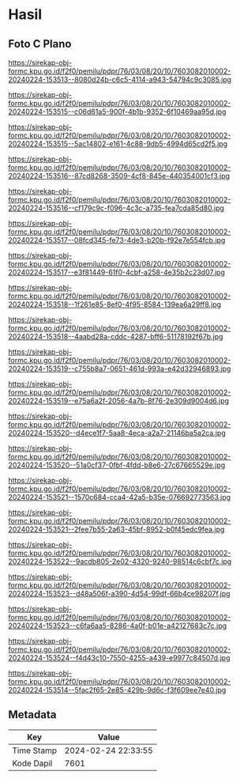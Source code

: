 # Hasil

## Foto C Plano

https://sirekap-obj-formc.kpu.go.id/f2f0/pemilu/pdpr/76/03/08/20/10/7603082010002-20240224-153513--8080d24b-c6c5-4114-a943-54794c9c3085.jpg

https://sirekap-obj-formc.kpu.go.id/f2f0/pemilu/pdpr/76/03/08/20/10/7603082010002-20240224-153515--c06d61a5-900f-4b1b-9352-6f10469aa95d.jpg

https://sirekap-obj-formc.kpu.go.id/f2f0/pemilu/pdpr/76/03/08/20/10/7603082010002-20240224-153515--5ac14802-e161-4c88-9db5-4994d65cd2f5.jpg

https://sirekap-obj-formc.kpu.go.id/f2f0/pemilu/pdpr/76/03/08/20/10/7603082010002-20240224-153516--87cd8268-3509-4cf8-845e-440354001cf3.jpg

https://sirekap-obj-formc.kpu.go.id/f2f0/pemilu/pdpr/76/03/08/20/10/7603082010002-20240224-153516--cf179c9c-f096-4c3c-a735-fea7cda85d80.jpg

https://sirekap-obj-formc.kpu.go.id/f2f0/pemilu/pdpr/76/03/08/20/10/7603082010002-20240224-153517--08fcd345-fe73-4de3-b20b-f92e7e554fcb.jpg

https://sirekap-obj-formc.kpu.go.id/f2f0/pemilu/pdpr/76/03/08/20/10/7603082010002-20240224-153517--e3f81449-61f0-4cbf-a258-4e35b2c23d07.jpg

https://sirekap-obj-formc.kpu.go.id/f2f0/pemilu/pdpr/76/03/08/20/10/7603082010002-20240224-153518--1f261e85-8ef0-4f95-8584-139ea6a29ff8.jpg

https://sirekap-obj-formc.kpu.go.id/f2f0/pemilu/pdpr/76/03/08/20/10/7603082010002-20240224-153518--4aabd28a-cddc-4287-bff6-51178192f67b.jpg

https://sirekap-obj-formc.kpu.go.id/f2f0/pemilu/pdpr/76/03/08/20/10/7603082010002-20240224-153519--c755b8a7-0651-461d-993a-e42d32946893.jpg

https://sirekap-obj-formc.kpu.go.id/f2f0/pemilu/pdpr/76/03/08/20/10/7603082010002-20240224-153519--e75a6a2f-2056-4a7b-8f76-2e309d9004d6.jpg

https://sirekap-obj-formc.kpu.go.id/f2f0/pemilu/pdpr/76/03/08/20/10/7603082010002-20240224-153520--d4ece1f7-5aa8-4eca-a2a7-21146ba5a2ca.jpg

https://sirekap-obj-formc.kpu.go.id/f2f0/pemilu/pdpr/76/03/08/20/10/7603082010002-20240224-153520--51a0cf37-0fbf-4fdd-b8e6-27c67665529e.jpg

https://sirekap-obj-formc.kpu.go.id/f2f0/pemilu/pdpr/76/03/08/20/10/7603082010002-20240224-153521--1570c684-cca4-42a5-b35e-076692773563.jpg

https://sirekap-obj-formc.kpu.go.id/f2f0/pemilu/pdpr/76/03/08/20/10/7603082010002-20240224-153521--2fee7b55-2a63-45bf-8952-b0f45edc9fea.jpg

https://sirekap-obj-formc.kpu.go.id/f2f0/pemilu/pdpr/76/03/08/20/10/7603082010002-20240224-153522--9acdb805-2e02-4320-9240-98514c6cbf7c.jpg

https://sirekap-obj-formc.kpu.go.id/f2f0/pemilu/pdpr/76/03/08/20/10/7603082010002-20240224-153523--d48a506f-a390-4d54-99df-66b4ce98207f.jpg

https://sirekap-obj-formc.kpu.go.id/f2f0/pemilu/pdpr/76/03/08/20/10/7603082010002-20240224-153523--c6fa6aa5-8286-4a0f-b01e-a42127683c7c.jpg

https://sirekap-obj-formc.kpu.go.id/f2f0/pemilu/pdpr/76/03/08/20/10/7603082010002-20240224-153524--f4d43c10-7550-4255-a439-e9977c84507d.jpg

https://sirekap-obj-formc.kpu.go.id/f2f0/pemilu/pdpr/76/03/08/20/10/7603082010002-20240224-153514--5fac2f65-2e85-429b-9d6c-f3f609ee7e40.jpg


## Metadata

| Key        | Value               |
| ---------- | ------------------- |
| Time Stamp | 2024-02-24 22:33:55 |
| Kode Dapil | 7601                |



